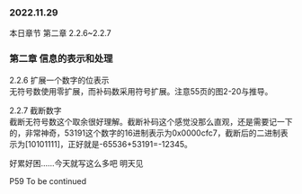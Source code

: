 ### 2022.11.29
本日章节 第二章 2.2.6~2.2.7

### 第二章 信息的表示和处理  
2.2.6 扩展一个数字的位表示    
无符号数使用零扩展，而补码数采用符号扩展。注意55页的图2-20与推导。   

2.2.7 截断数字   
截断无符号数这个取余很好理解。截断补码这个感觉没那么直观，还是需要记一下的，非常神奇，53191这个数字的16进制表示为0x0000cfc7，截断后的二进制表示为[10101111]，正好就是-65536+53191=-12345。

好累好困……今天就写这么多吧 明天见

P59 To be continued